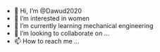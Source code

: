 - 👋 Hi, I’m @Dawud2020
- 👀 I’m interested in women
- 🌱 I’m currently learning mechanical engineering
- 💞️ I’m looking to collaborate on ...
- 📫 How to reach me ...

<!---
Dawud2020/Dawud2020 is a ✨ special ✨ repository because its `README.md` (this file) appears on your GitHub profile.
You can click the Preview link to take a look at your changes.
--->
